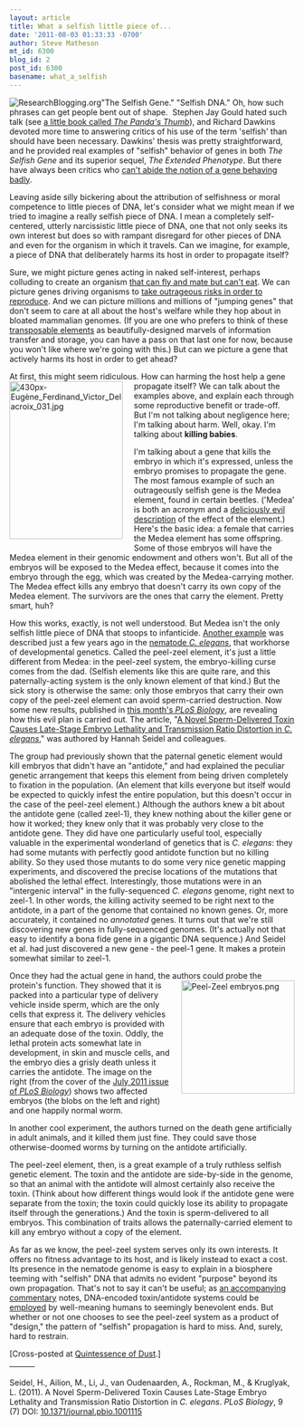 ```yaml
---
layout: article
title: What a selfish little piece of...
date: '2011-08-03 01:33:33 -0700'
author: Steve Matheson
mt_id: 6300
blog_id: 2
post_id: 6300
basename: what_a_selfish
---
```

<a href="http://www.researchblogging.org/"><img src="http://www.researchblogging.org/public/citation_icons/rb2_large_gray.png" alt="ResearchBlogging.org" style="float:left;" /></a>"The Selfish Gene." "Selfish DNA."&nbsp;Oh, how such phrases can get people bent out of shape. &nbsp;Stephen Jay Gould hated such talk (see [a little book called _The Panda's Thumb_](http://books.google.com/books?id=z0XY7Rg_lOwC&amp;amp;printsec=frontcover#v=onepage&amp;amp;q&amp;amp;f=false)), and Richard Dawkins devoted more time to answering critics of his use of the term 'selfish' than should have been necessary. Dawkins' thesis was pretty straightforward, and he provided real examples of "selfish" behavior of genes in both _The Selfish Gene_ and its superior sequel,&nbsp;_The Extended Phenotype_. But there have always been critics who [can't abide the notion of a gene behaving badly](http://www.threepennyreview.com/samples/furbank_su08.html).

Leaving aside silly bickering about the attribution of selfishness or moral competence to little pieces of DNA, let's consider what we might mean if we tried to imagine a really selfish piece of DNA. I mean a completely self-centered, utterly narcissistic little piece of DNA, one that not only seeks its own interest but does so with rampant disregard for other pieces of DNA and even for the organism in which it travels. Can we imagine, for example, a piece of DNA that deliberately harms its host in order to propagate itself?

Sure, we might picture genes acting in naked self-interest, perhaps colluding to create an organism [that can fly and mate but can't eat](http://en.wikipedia.org/wiki/Hyalophora_cecropia). We can picture genes driving organisms to [take outrageous risks in order to reproduce](http://en.wikipedia.org/wiki/Redback_spider). And we can picture millions and millions of "jumping genes" that don't seem to care at all about the host's welfare while they hop about in bloated mammalian genomes. (If you are one who prefers to think of these [transposable elements](http://sfmatheson.blogspot.com/2011/04/alu-need-to-know-about-parasitic-dna.html) as beautifully-designed marvels of information transfer and storage, you can have a pass on that last one for now, because you won't like where we're going with this.) But can we picture a gene that actively harms its host in order to get ahead?

At first, this might seem ridiculous. How can harming the host help a gene propagate [<img src="http://pandasthumb.org/assets_c/2011/08/430px-Eugène_Ferdinand_Victor_Delacroix_031-thumb-200x279-899.jpg" alt="430px-Eugène_Ferdinand_Victor_Delacroix_031.jpg" width="200" height="279" style="float: left; margin: 0 20px 20px 0;" class="mt-image-left" />](http://pandasthumb.org/430px-Eug%C3%A8ne_Ferdinand_Victor_Delacroix_031.jpg)itself? We can talk about the examples above, and explain each through some reproductive benefit or trade-off. But I'm not talking about negligence here; I'm talking about harm. Well, okay. I'm talking about **killing babies**.

I'm talking about a gene that kills the embryo in which it's expressed, unless the embryo promises to propagate the gene. The most famous example of such an outrageously selfish gene is the Medea element, found in certain beetles. ('Medea' is both an acronym and a [deliciously evil description](http://en.wikipedia.org/wiki/Medea) of the effect of the element.) Here's the basic idea: a female that carries the Medea element has some offspring. Some of those embryos will have the Medea element in their genomic endowment and others won't. But all of the embryos will be exposed to the Medea effect, because it comes into the embryo through the egg, which was created by the Medea-carrying mother. The Medea effect kills any embryo that doesn't carry its own copy of the Medea element. The survivors are the ones that carry the element. Pretty smart, huh?

How this works, exactly, is not well understood. But Medea isn't the only selfish little piece of DNA that stoops to infanticide. [Another example](http://www.sciencemag.org/content/319/5863/589.short) was described just a few years ago in the [nematode _C. elegans_](http://en.wikipedia.org/wiki/Caenorhabditis_elegans), that workhorse of developmental genetics. Called the peel-zeel element, it's just a little different from Medea: in the peel-zeel system, the embryo-killing curse comes from the dad. (Selfish elements like this are quite rare, and this paternally-acting system is the only known element of that kind.) But the sick story is otherwise the same: only those embryos that carry their own copy of the peel-zeel element can avoid sperm-carried destruction. Now some new results, published in [this month's _PLoS Biology_](http://www.plosbiology.org/article/browseIssue.action?issue=info%3Adoi%2F10.1371%2Fissue.pbio.v09.i07), are revealing how this evil plan is carried out. The article, "[A Novel Sperm-Delivered Toxin Causes Late-Stage Embryo Lethality and Transmission Ratio Distortion in _C. elegans_](http://www.plosbiology.org/article/info%3Adoi%2F10.1371%2Fjournal.pbio.1001115)," was authored by Hannah Seidel and colleagues.

The group had previously shown that the paternal genetic element would kill embryos that didn't have an "antidote," and had explained the peculiar genetic arrangement that keeps this element from being driven completely to fixation in the population. (An element that kills everyone but itself would be expected to quickly infest the entire population, but this doesn't occur in the case of the peel-zeel element.) Although the authors knew a bit about the antidote gene (called zeel-1), they knew nothing about the killer gene or how it worked; they knew only that it was probably very close to the antidote gene. They did have one particularly useful tool, especially valuable in the experimental wonderland of genetics that is _C. elegans_: they had some mutants with perfectly good antidote function but no killing ability. So they used those mutants to do some very nice genetic mapping experiments, and discovered the precise locations of the mutations that abolished the lethal effect. Interestingly, those mutations were in an "intergenic interval" in the fully-sequenced _C. elegans_ genome, right next to zeel-1. In other words, the killing activity seemed to be right next to the antidote, in a part of the genome that contained no known genes. Or, more accurately, it contained no _annotated_ genes. It turns out that we're still discovering new genes in fully-sequenced genomes. (It's actually not that easy to identify a bona fide gene in a gigantic DNA sequence.) And Seidel et al. had just discovered a new gene - the peel-1 gene. It makes a protein somewhat similar to zeel-1.

Once they had the actual gene in hand, the authors could probe the protein's function.[<img src="http://pandasthumb.org/assets_c/2011/08/Peel-Zeel embryos-thumb-200x200-897.png" alt="Peel-Zeel embryos.png" width="200" height="200" style="float: right; margin: 0 0 20px 20px;" class="mt-image-right" />](http://pandasthumb.org/Peel-Zeel%20embryos.png) They showed that it is packed into a particular type of delivery vehicle inside sperm, which are the only cells that express it. The delivery vehicles ensure that each embryo is provided with an adequate dose of the toxin. Oddly, the lethal protein acts somewhat late in development, in skin and muscle cells, and the embryo dies a grisly death unless it carries the antidote. The image on the right (from the cover of the [July 2011 issue of _PLoS Biology_](http://www.plosbiology.org/article/browseIssue.action?issue=info%3Adoi%2F10.1371%2Fissue.pbio.v09.i07)) shows two affected embryos (the blobs on the left and right) and one happily normal worm.

In another cool experiment, the authors turned on the death gene artificially in adult animals, and it killed them just fine. They could save those otherwise-doomed worms by turning on the antidote artificially.

The peel-zeel element, then, is a great example of a truly ruthless selfish genetic element. The toxin and the antidote are side-by-side in the genome, so that an animal with the antidote will almost certainly also receive the toxin. (Think about how different things would look if the antidote gene were separate from the toxin; the toxin could quickly lose its ability to propagate itself through the generations.) And the toxin is sperm-delivered to all embryos. This combination of traits allows the paternally-carried element to kill any embryo without a copy of the element.

As far as we know, the peel-zeel system serves only its own interests. It offers no fitness advantage to its host, and is likely instead to exact a cost. Its presence in the nematode genome is easy to explain in a biosphere teeming with "selfish" DNA that admits no evident "purpose" beyond its own propagation. That's not to say it can't be useful; as [an accompanying commentary](http://www.plosbiology.org/article/info%3Adoi%2F10.1371%2Fjournal.pbio.1001114) notes, DNA-encoded toxin/antidote systems could be [employed](http://www.sciencedirect.com/science/article/pii/S002219101000171X) by well-meaning humans to seemingly benevolent ends. But whether or not one chooses to see the peel-zeel system as a product of "design," the pattern of "selfish" propagation is hard to miss. And, surely, hard to restrain.

\[Cross-posted at [Quintessence of Dust](http://sfmatheson.blogspot.com/2011/08/what-selfish-little-piece-of.html).\]<br />
_______<br /><br />
Seidel, H., Ailion, M., Li, J., van Oudenaarden, A., Rockman, M., & Kruglyak, L. (2011). A Novel Sperm-Delivered Toxin Causes Late-Stage Embryo Lethality and Transmission Ratio Distortion in _C. elegans_. _PLoS Biology_, 9 (7) DOI: [10.1371/journal.pbio.1001115](http://dx.doi.org/10.1371/journal.pbio.1001115)
